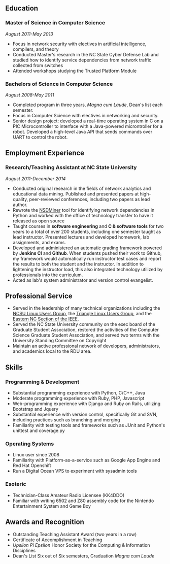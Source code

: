 

Education
---------
### Master of Science in Computer Science ###
*August 2011-May 2013*

 * Focus in network security with electives in artificial intelligence, compilers, and theory
 * Conducted Master's research in the NC State Cyber Defense Lab and studied how to identify  service dependencies from network traffic collected from switches
 * Attended workshops studying the Trusted Platform Module


### Bachelors of Science in Computer Science ###
*August 2008-May 2011*

 * Completed program in three years, *Magna cum Laude*, Dean's list each semester.
 * Focus in Computer Science with electives in networking and security.
 * Senior design project: developed a real-time operating system in C on a PIC Microcontroller to interface with a Java-powered microntroller for a robot. Developed a high-level Java API that sends commands over UART to control the robot.


Employment Experience
---------------------
### Research/Teaching Assistant at NC State University ###
*August 2011-December 2014*

 * Conducted original research in the fields of network analytics and educational data mining. Published and presented papers at high-quality, peer-reviewed conferences, including two papers as lead author.
 * Rewrote the [NSDMiner][] tool for identifying network dependencies in Python and worked with the office of technology transfer to have it released as open source
 * Taught courses in **software engineering** and **C & software tools** for two years to a total of over 200 students, including one semester taught as lead instructor. Presented lectures and developed homework, lab assignments, and exams.
 * Developed and administered an automatic grading framework powered by **Jenkins CI** and **Github**. When students pushed their work to Github, my framework would automatically run instructor test cases and report the results to both the student and the instructor. In addition to lightening the instructor load, this also integrated technology utilized by professionals into the curriculum.
 * Acted as lab's system administrator and version control evangelist.


Professional Service
--------------------
 * Served in the leadership of many technical organizations including the [NCSU Linux Users Group][], the [Triangle Linux Users Group][], and the [Eastern NC Section of the IEEE][].
 * Served the NC State University community on the exec board of the Graduate Student Association, restored the activities of the Computer Science Graduate Student Association, and served two terms with the University Standing Committee on Copyright
 * Maintain an active professional network of developers, administrators, and academics local to the RDU area.


Skills
------
### Programming & Development ###
 * Substantial programming experience with Python, C/C++, Java
 * Moderate programming experience with Ruby, PHP, Javascript
 * Web-programming experience with Django and Ruby on Rails, utilizing Bootstrap and Jquery
 * Substantial experience with version control, specifically Git and SVN, including practices such as branching and merging
 * Familiarity with testing tools and frameworks such as JUnit and Python's unittest and coverage.py

### Operating Systems ###
 * Linux user since 2008
 * Familiarity with Platform-as-a-service such as Google App Engine and Red Hat Openshift
 * Run a Digital Ocean VPS to experiment with sysadmin tools

### Esoteric ###
 * Technician-Class Amateur Radio Licensee (KK4DDO)
 * Familiar with writing 6502 and Z80 assembly code for the Nintendo Entertainment System and Game Boy


Awards and Recognition
----------------------
 * Outstanding Teaching Assistant Award (two years in a row)
 * Certificate of Accomplishment in Teaching
 * *Upsilon Pi Epsilon* Honor Society for the Computing & Information Disciplines
 * Dean's List Six out of Six semesters, Graduation *Magna cum Laude*


[NSDMiner]: http://github.com/isharacomix/nsdminer
[NCSU Linux Users Group]: http://lug.ncsu.edu
[Triangle Linux Users Group]: http://trilug.org
[Eastern NC Section of the IEEE]: http://sites.ieee.org/encs
